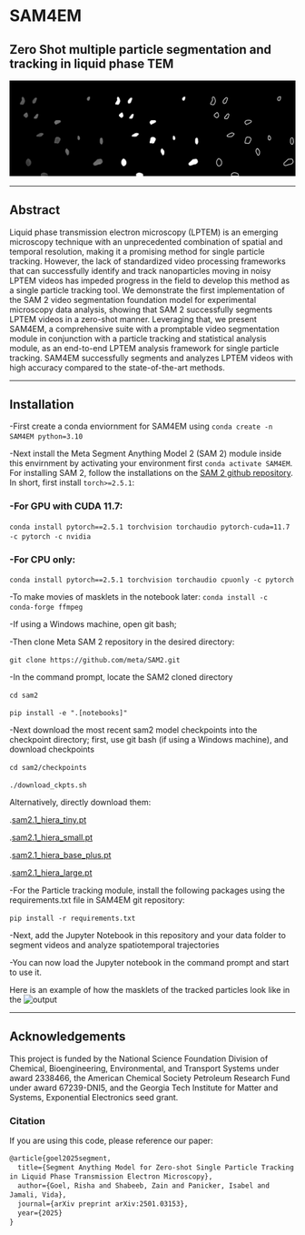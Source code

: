 # SAM4EM
## Zero Shot multiple particle segmentation and tracking  in liquid phase TEM
![Banner](./banner.jpg)
* * * * * *
## Abstract

Liquid phase transmission electron microscopy (LPTEM) is an emerging microscopy technique with an unprecedented combination of spatial and temporal resolution, making it a promising method for single particle tracking. However, the lack of standardized video processing frameworks that can successfully identify and track nanoparticles moving in noisy LPTEM videos has impeded progress in the field to develop this method as a single particle tracking tool. We demonstrate the first implementation of the SAM 2 video segmentation foundation model for experimental microscopy data analysis, showing that SAM 2 successfully segments LPTEM videos in a zero-shot manner. Leveraging that, we present SAM4EM, a comprehensive suite with a promptable video segmentation module in conjunction with a particle tracking and statistical analysis module, as an end-to-end LPTEM analysis framework for single particle tracking. SAM4EM successfully segments and analyzes LPTEM videos with high accuracy compared to the state-of-the-art methods.
* * * * * *

## Installation
-First create a conda enviornment for SAM4EM using `conda create -n SAM4EM python=3.10`

-Next install the Meta Segment Anything Model 2 (SAM 2) module inside this envirnment by activating your environment first `conda activate SAM4EM`. For installing SAM 2, follow the installations on the [SAM 2 github repository](https://github.com/facebookresearch/sam2). In short, first install `torch>=2.5.1`:
### -For GPU with CUDA 11.7:
`conda install pytorch==2.5.1 torchvision torchaudio pytorch-cuda=11.7 -c pytorch -c nvidia`
### -For CPU only:
`conda install pytorch==2.5.1 torchvision torchaudio cpuonly -c pytorch`

-To make movies of masklets in the notebook later:
`conda install -c conda-forge ffmpeg` 

-If using a Windows machine, open git bash;

-Then clone Meta SAM 2 repository in the desired directory:

`git clone https://github.com/meta/SAM2.git`

-In the command prompt, locate the SAM2 cloned directory

`cd sam2`

`pip install -e ".[notebooks]"`

-Next download the most recent sam2 model checkpoints into the checkpoint directory; first, use git bash (if using a Windows machine), and download checkpoints

`cd sam2/checkpoints`

`./download_ckpts.sh`

Alternatively, directly download them:

.[sam2.1_hiera_tiny.pt](https://dl.fbaipublicfiles.com/segment_anything_2/092824/sam2.1_hiera_tiny.pt)

.[sam2.1_hiera_small.pt](https://dl.fbaipublicfiles.com/segment_anything_2/092824/sam2.1_hiera_small.pt)

.[sam2.1_hiera_base_plus.pt](https://dl.fbaipublicfiles.com/segment_anything_2/092824/sam2.1_hiera_base_plus.pt)

.[sam2.1_hiera_large.pt](https://dl.fbaipublicfiles.com/segment_anything_2/092824/sam2.1_hiera_large.pt)

-For the Particle tracking module, install the following packages using the requirements.txt file in SAM4EM git repository:

`pip install -r requirements.txt`

-Next, add the Jupyter Notebook in this repository and your data folder to segment videos and analyze spatiotemporal trajectories

-You can now load the Jupyter notebook in the command prompt and start to use it.

Here is an example of how the masklets of the tracked particles look like in the ![output](exampleanimation.gif)

* * * * * *
## Acknowledgements 

This project is funded by the National Science Foundation Division of Chemical, Bioengineering, Environmental, and Transport Systems under award 2338466, the American Chemical Society Petroleum Research Fund under award 67239-DNI5, and the Georgia Tech Institute for Matter and Systems, Exponential Electronics seed grant.

### Citation
If you are using this code, please reference our paper:
```
@article{goel2025segment,
  title={Segment Anything Model for Zero-shot Single Particle Tracking in Liquid Phase Transmission Electron Microscopy},
  author={Goel, Risha and Shabeeb, Zain and Panicker, Isabel and Jamali, Vida},
  journal={arXiv preprint arXiv:2501.03153},
  year={2025}
}
```   
